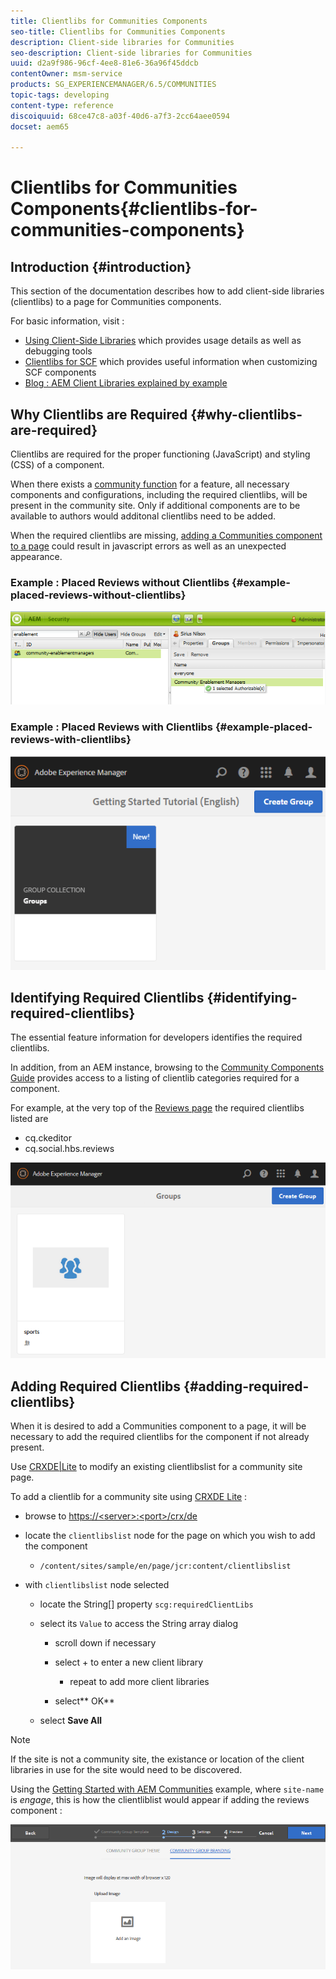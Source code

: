 ```yaml
---
title: Clientlibs for Communities Components
seo-title: Clientlibs for Communities Components
description: Client-side libraries for Communities
seo-description: Client-side libraries for Communities
uuid: d2a9f986-96cf-4ee8-81e6-36a96f45ddcb
contentOwner: msm-service
products: SG_EXPERIENCEMANAGER/6.5/COMMUNITIES
topic-tags: developing
content-type: reference
discoiquuid: 68ce47c8-a03f-40d6-a7f3-2cc64aee0594
docset: aem65

---
```


# Clientlibs for Communities Components{#clientlibs-for-communities-components}

## Introduction {#introduction}

This section of the documentation describes how to add client-side libraries (clientlibs) to a page for Communities components.

For basic information, visit :

* [Using Client-Side Libraries](/help/sites-developing/clientlibs.md) which provides usage details as well as debugging tools
* [Clientlibs for SCF](/help/communities/client-customize.md#clientlibs) which provides useful information when customizing SCF components
* [Blog : AEM Client Libraries explained by example](https://blogs.adobe.com/experiencedelivers/experience-management/clientlibs-explained-example/)

## Why Clientlibs are Required {#why-clientlibs-are-required}

Clientlibs are required for the proper functioning (JavaScript) and styling (CSS) of a component.

When there exists a [community function](/help/communities/functions.md) for a feature, all necessary components and configurations, including the required clientlibs, will be present in the community site. Only if additional components are to be available to authors would additonal clientlibs need to be added.

When the required clientlibs are missing, [adding a Communities component to a page](/help/communities/author-communities.md) could result in javascript errors as well as an unexpected appearance.

### Example : Placed Reviews without Clientlibs {#example-placed-reviews-without-clientlibs}

![chlimage_1-132](assets/chlimage_1-132.png)

### Example : Placed Reviews with Clientlibs {#example-placed-reviews-with-clientlibs}

![chlimage_1-133](assets/chlimage_1-133.png)

## Identifying Required Clientlibs {#identifying-required-clientlibs}

The essential feature information for developers identifies the required clientlibs.

In addition, from an AEM instance, browsing to the [Community Components Guide](/help/communities/components-guide.md) provides access to a listing of clientlib categories required for a component.

For example, at the very top of the [Reviews page](https://localhost:4502/content/community-components/en/reviews.html) the required clientlibs listed are

* cq.ckeditor
* cq.social.hbs.reviews

![chlimage_1-134](assets/chlimage_1-134.png)

## Adding Required Clientlibs {#adding-required-clientlibs}

When it is desired to add a Communities component to a page, it will be necessary to add the required clientlibs for the component if not already present.

Use [CRXDE|Lite](#using-crxde-lite) to modify an existing clientlibslist for a community site page.

To add a clientlib for a community site using [CRXDE Lite](/help/sites-developing/developing-with-crxde-lite.md) :

* browse to [https://&lt;server&gt;:&lt;port&gt;/crx/de](https://localhost:4502/crx/de)
* locate the `clientlibslist` node for the page on which you wish to add the component

    * `/content/sites/sample/en/page/jcr:content/clientlibslist`

* with `clientlibslist` node selected

    * locate the String[] property `scg:requiredClientLibs`
    * select its `Value` to access the String array dialog

        * scroll down if necessary
        * select + to enter a new client library

            * repeat to add more client libraries

        * select** OK**

    * select **Save All**

>[!NOTE]
>
>If the site is not a community site, the existance or location of the client libraries in use for the site would need to be discovered.

Using the [Getting Started with AEM Communities](/help/communities/getting-started.md) example, where `site-name` is *engage*, this is how the clientliblist would appear if adding the reviews component :

![chlimage_1-135](assets/chlimage_1-135.png)

